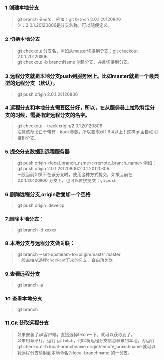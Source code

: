 ### 1.创建本地分支
> git branch 分支名，例如：git branch 2.0.1.20120806    
> 注：2.0.1.20120806是分支名称，可以随便定义。 
    
### 2.切换本地分支
> git checkout 分支名，例如从master切换到分支：git checkout 2.0.1.20120806    
> git checkout -b branchName  创建分支，并且切换到分支。

### 3.远程分支就是本地分支push到服务器上。比如master就是一个最典型的远程分支（默认）。
> git push origin 2.0.1.20120806    

### 4.远程分支和本地分支需要区分好，所以，在从服务器上拉取特定分支的时候，需要指定远程分支的名字。
> git checkout --track origin/2.0.1.20120806    
> 注意该命令由于带有--track参数，所以要求git1.6.4以上！这样git会自动切换到分支。

### 5.提交分支数据到远程服务器
> git push origin \<local_branch_name>:<remote_branch_name\>
> 例如：    
> git push origin 2.0.1.20120806:2.0.1.20120806    
> 一般当前如果不在该分支时，使用这种方式提交。如果当前在 2.0.1.20120806 分支下，也可以直接提交：git push

### 6.删除远程分支,origin后面加一个空格 
> git push origin :develop

### 7.删除本地分支：
> git branch -d xxxxx


### 8.本地分支与远程分支做关联：
> git branch --set-upstream-to=origin/master  master   
> 一般直接从远程checkout下来的分支，会自动关联   


### 9.查看远程分支
> git branch -a

### 10.查看本地分支
> git branch



### 11.Git 获取远程分支
> 如果安装了git客户端，直接选择fetch一下，就可以获取到了。    
> 如果用命令行，运行 git fetch，可以将远程分支信息获取到本地，再运行 git checkout -b local-branchname origin/remote_branchname  就可以将远程分支映射到本地命名为local-branchname  的一分支。 





